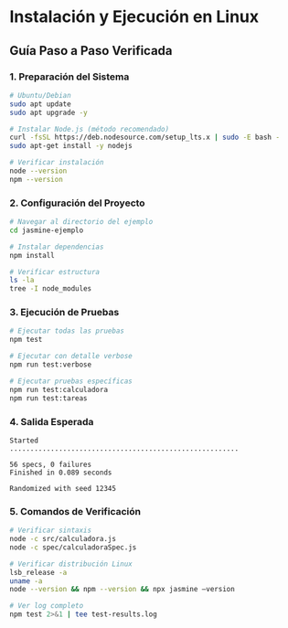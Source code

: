 # Instalación y Ejecución en Linux

## Guía Paso a Paso Verificada

### 1. Preparación del Sistema

```bash
# Ubuntu/Debian
sudo apt update
sudo apt upgrade -y

# Instalar Node.js (método recomendado)
curl -fsSL https://deb.nodesource.com/setup_lts.x | sudo -E bash -
sudo apt-get install -y nodejs

# Verificar instalación
node --version
npm --version
```

### 2. Configuración del Proyecto

```bash
# Navegar al directorio del ejemplo
cd jasmine-ejemplo

# Instalar dependencias
npm install

# Verificar estructura
ls -la
tree -I node_modules
```

### 3. Ejecución de Pruebas

```bash
# Ejecutar todas las pruebas
npm test

# Ejecutar con detalle verbose
npm run test:verbose

# Ejecutar pruebas específicas
npm run test:calculadora
npm run test:tareas
```

### 4. Salida Esperada

```
Started
........................................................

56 specs, 0 failures
Finished in 0.089 seconds

Randomized with seed 12345
```

### 5. Comandos de Verificación

```bash
# Verificar sintaxis
node -c src/calculadora.js
node -c spec/calculadoraSpec.js

# Verificar distribución Linux
lsb_release -a
uname -a
node --version && npm --version && npx jasmine –version

# Ver log completo
npm test 2>&1 | tee test-results.log
```
